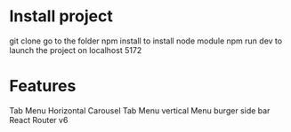 # Install project
git clone
go to the folder
npm install to install node module
npm run dev to launch the project on localhost 5172


# Features

Tab Menu Horizontal
Carousel 
Tab Menu vertical
Menu burger side bar 
React Router v6
